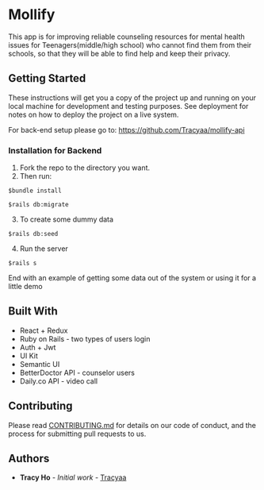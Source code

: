 # Mollify

This app is for improving reliable counseling resources for mental health issues for Teenagers(middle/high school) who cannot find them from their schools, so that
they will be able to find help and keep their privacy.

## Getting Started

These instructions will get you a copy of the project up and running on your local machine for development and testing purposes. See deployment for notes on how to deploy the project on a live system.

For back-end setup please go to: https://github.com/Tracyaa/mollify-api


### Installation for Backend

1. Fork the repo to the directory you want.
2. Then run:

```
$bundle install
```

```
$rails db:migrate
```
3. To create some dummy data
```
$rails db:seed
```

4. Run the server
```
$rails s
```

End with an example of getting some data out of the system or using it for a little demo


## Built With

* React + Redux
* Ruby on Rails - two types of users login
* Auth + Jwt
* UI Kit
* Semantic UI
* BetterDoctor API - counselor users
* Daily.co API - video call

## Contributing

Please read [CONTRIBUTING.md](https://gist.github.com/PurpleBooth/b24679402957c63ec426) for details on our code of conduct, and the process for submitting pull requests to us.


## Authors

* **Tracy Ho** - *Initial work* - [Tracyaa](https://github.com/Tracyaa)
